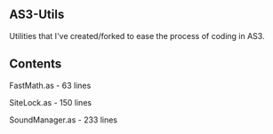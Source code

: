AS3-Utils
---------

Utilities that I've created/forked to ease the process of coding in AS3.

Contents
--------

FastMath.as       - 63 lines

SiteLock.as       - 150 lines

SoundManager.as   - 233 lines


